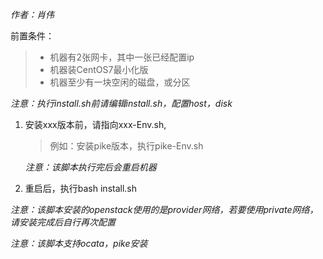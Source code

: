 *作者：肖伟*

前置条件：
  > -  机器有2张网卡，其中一张已经配置ip
  > - 机器装CentOS7最小化版
  > - 机器至少有一块空闲的磁盘，或分区
  
  *注意：执行install.sh前请编辑install.sh，配置host，disk*

1. 安装xxx版本前，请指向xxx-Env.sh,
    >例如：安装pike版本，执行pike-Env.sh

    *注意：该脚本执行完后会重启机器*

2. 重启后，执行bash install.sh

*注意：该脚本安装的openstack使用的是provider网络，若要使用private网络，请安装完成后自行再次配置*

*注意：该脚本支持ocata，pike安装*

